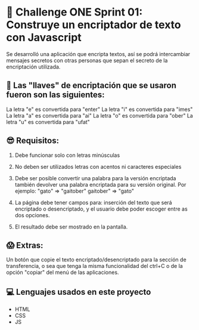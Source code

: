 # 🧠 Challenge ONE Sprint 01: Construye un encriptador de texto con Javascript
Se desarrolló una aplicación que encripta textos, así se podrá intercambiar mensajes secretos con otras personas que sepan el secreto de la encriptación utilizada.

## 🔑 Las "llaves" de encriptación que se usaron fueron son las siguientes:

La letra "e" es convertida para "enter"
La letra "i" es convertida para "imes"
La letra "a" es convertida para "ai"
La letra "o" es convertida para "ober"
La letra "u" es convertida para "ufat"

## 😎 Requisitos:

1. Debe funcionar solo con letras minúsculas
2. No deben ser utilizados letras con acentos ni caracteres especiales
3. Debe ser posible convertir una palabra para la versión encriptada también devolver una palabra encriptada para su versión original.
  Por ejemplo:
  "gato" => "gaitober"
  gaitober" => "gato"

4. La página debe tener campos para:
  inserción del texto que será encriptado o desencriptado, y el usuario debe poder escoger entre as dos opciones.
5. El resultado debe ser mostrado en la pantalla.

## 😱 Extras:

Un botón que copie el texto encriptado/desencriptado para la sección de transferencia, o sea que tenga la misma funcionalidad del ctrl+C o de la opción "copiar" del menú de las aplicaciones.

## 💻 Lenguajes usados en este proyecto
- HTML
- CSS
- JS

